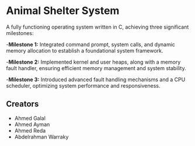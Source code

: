 # Animal Shelter System

A fully functioning operating system written in C, achieving three significant milestones:

-**Milestone 1:** Integrated command prompt, system calls, and dynamic memory allocation to establish a foundational system framework.

-**Milestone 2:** Implemented kernel and user heaps, along with a memory fault handler, ensuring efficient memory management and system stability.

-**Milestone 3:** Introduced advanced fault handling mechanisms and a CPU scheduler, optimizing system performance and responsiveness.

## Creators 

- Ahmed Galal
- Ahmed Ayman
- Ahmed Reda
- Abdelrahman Warraky

